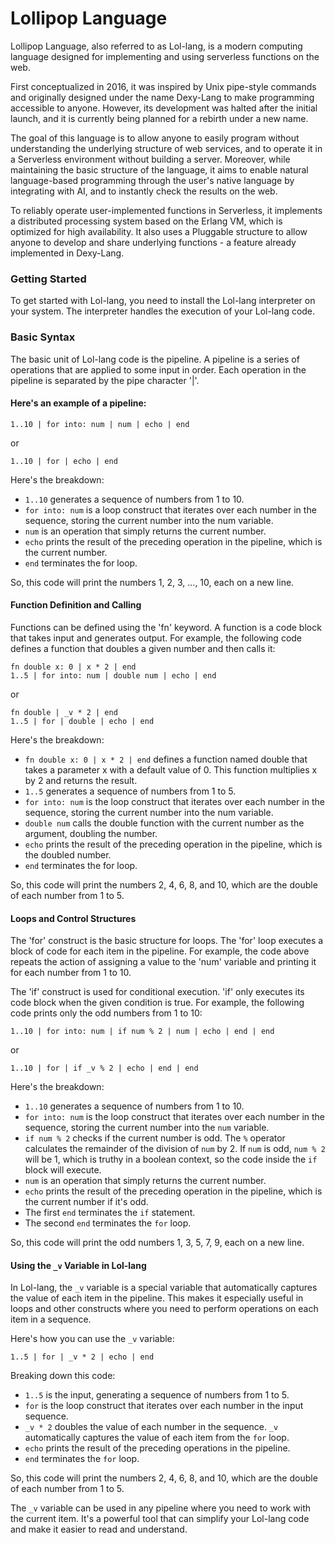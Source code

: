 # Lollipop Language

Lollipop Language, also referred to as Lol-lang, is a modern computing language designed for implementing and using serverless functions on the web.

First conceptualized in 2016, it was inspired by Unix pipe-style commands and originally designed under the name Dexy-Lang to make programming accessible to anyone. However, its development was halted after the initial launch, and it is currently being planned for a rebirth under a new name.

The goal of this language is to allow anyone to easily program without understanding the underlying structure of web services, and to operate it in a Serverless environment without building a server. Moreover, while maintaining the basic structure of the language, it aims to enable natural language-based programming through the user's native language by integrating with AI, and to instantly check the results on the web.

To reliably operate user-implemented functions in Serverless, it implements a distributed processing system based on the Erlang VM, which is optimized for high availability. It also uses a Pluggable structure to allow anyone to develop and share underlying functions - a feature already implemented in Dexy-Lang.

### Getting Started

To get started with Lol-lang, you need to install the Lol-lang interpreter on your system. The interpreter handles the execution of your Lol-lang code.

### Basic Syntax

The basic unit of Lol-lang code is the pipeline. A pipeline is a series of operations that are applied to some input in order. Each operation in the pipeline is separated by the pipe character '|'.

#### Here's an example of a pipeline:

```lol
1..10 | for into: num | num | echo | end
```

or

```lol
1..10 | for | echo | end
```

Here's the breakdown:

- `1..10` generates a sequence of numbers from 1 to 10.
- `for into: num` is a loop construct that iterates over each number in the sequence, storing the current number into the num variable.
- `num` is an operation that simply returns the current number.
- `echo` prints the result of the preceding operation in the pipeline, which is the current number.
- `end` terminates the for loop.

So, this code will print the numbers 1, 2, 3, ..., 10, each on a new line.

#### Function Definition and Calling

Functions can be defined using the 'fn' keyword. A function is a code block that takes input and generates output. For example, the following code defines a function that doubles a given number and then calls it:

```lol
fn double x: 0 | x * 2 | end
1..5 | for into: num | double num | echo | end
```

or

```lol
fn double | _v * 2 | end
1..5 | for | double | echo | end
```

Here's the breakdown:

- `fn double x: 0 | x * 2 | end` defines a function named double that takes a parameter x with a default value of 0. This function multiplies x by 2 and returns the result.
- `1..5` generates a sequence of numbers from 1 to 5.
- `for into: num` is the loop construct that iterates over each number in the sequence, storing the current number into the num variable.
- `double num` calls the double function with the current number as the argument, doubling the number.
- `echo` prints the result of the preceding operation in the pipeline, which is the doubled number.
- `end` terminates the for loop.
  
So, this code will print the numbers 2, 4, 6, 8, and 10, which are the double of each number from 1 to 5.

#### Loops and Control Structures

The 'for' construct is the basic structure for loops. The 'for' loop executes a block of code for each item in the pipeline. For example, the code above repeats the action of assigning a value to the 'num' variable and printing it for each number from 1 to 10.

The 'if' construct is used for conditional execution. 'if' only executes its code block when the given condition is true. For example, the following code prints only the odd numbers from 1 to 10:

```lol
1..10 | for into: num | if num % 2 | num | echo | end | end
```

or

```lol
1..10 | for | if _v % 2 | echo | end | end
```

Here's the breakdown:

- `1..10` generates a sequence of numbers from 1 to 10.
- `for into: num` is the loop construct that iterates over each number in the sequence, storing the current number into the `num` variable.
- `if num % 2` checks if the current number is odd. The `%` operator calculates the remainder of the division of `num` by 2. If `num` is odd, `num % 2` will be 1, which is truthy in a boolean context, so the code inside the `if` block will execute.
- `num` is an operation that simply returns the current number.
- `echo` prints the result of the preceding operation in the pipeline, which is the current number if it's odd.
- The first `end` terminates the `if` statement.
- The second `end` terminates the `for` loop.

So, this code will print the odd numbers 1, 3, 5, 7, 9, each on a new line.

#### Using the `_v` Variable in Lol-lang

In Lol-lang, the `_v` variable is a special variable that automatically captures the value of each item in the pipeline. This makes it especially useful in loops and other constructs where you need to perform operations on each item in a sequence.

Here's how you can use the `_v` variable:

```
1..5 | for | _v * 2 | echo | end
```

Breaking down this code:

- `1..5` is the input, generating a sequence of numbers from 1 to 5.
- `for` is the loop construct that iterates over each number in the input sequence.
- `_v * 2` doubles the value of each number in the sequence. `_v` automatically captures the value of each item from the `for` loop.
- `echo` prints the result of the preceding operations in the pipeline.
- `end` terminates the `for` loop.

So, this code will print the numbers 2, 4, 6, 8, and 10, which are the double of each number from 1 to 5.

The `_v` variable can be used in any pipeline where you need to work with the current item. It's a powerful tool that can simplify your Lol-lang code and make it easier to read and understand.
